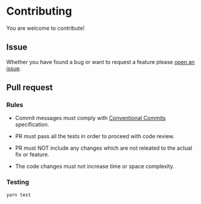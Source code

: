 # Contributing

You are welcome to contribute!

## Issue

Whether you have found a bug or want to request a feature please [open an issue](https://github.com/alexzel/bad-words-next/issues/new/choose).


## Pull request

### Rules 

- Commit messages must comply with [Conventional Commits](https://www.conventionalcommits.org/) specification.

- PR must pass all the tests in order to proceed with code review.

- PR must NOT include any changes which are not releated to the actual fix or feature.

- The code changes must not increase time or space complexity.

### Testing

```sh
yarn test
```
